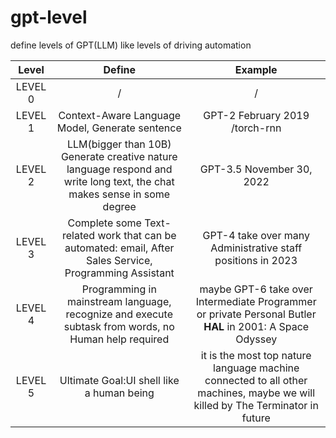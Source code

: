 # gpt-level
define levels of GPT(LLM) like levels of driving automation


| Level | Define | Example |
| :------: | :------: | :------: |
| LEVEL 0 | / | / |
| LEVEL 1 | Context-Aware Language Model, Generate sentence | GPT-2 February 2019 /torch-rnn |
| LEVEL 2 | LLM(bigger than 10B) Generate creative nature language respond and write long text, the chat makes sense in some degree| GPT-3.5 November 30, 2022|
| LEVEL 3 | Complete some Text-related work that can be automated: email, After Sales Service, Programming Assistant| GPT-4 take over many Administrative staff positions in 2023|
| LEVEL 4 | Programming in mainstream language, recognize and execute subtask from words, no Human help required| maybe GPT-6 take over Intermediate Programmer or private Personal Butler **HAL** in 2001: A Space Odyssey|
| LEVEL 5 | Ultimate Goal:UI shell like a human being | it is the most top nature language machine connected to all other machines, maybe we will killed by The Terminator in future|
